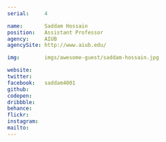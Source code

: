 ```yaml
---
serial:     4

name:       Saddam Hossain
position:   Assistant Professor
agency:     AIUB
agencySite: http://www.aiub.edu/

img:        imgs/awesome-guest/saddam-hossain.jpg

website:    
twitter:    
facebook:   saddam4001
github:     
codepen:    
dribbble:   
behance:    
flickr:     
instagram:  
mailto:     
---
```

